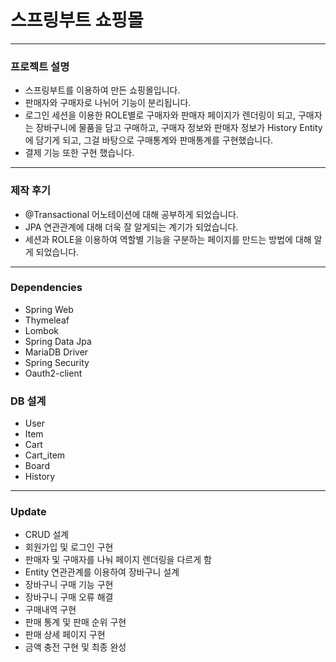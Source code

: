 <h1>스프링부트 쇼핑몰</h1>

<hr>

<h3>프로젝트 설명</h3>

-   스프링부트를 이용하여 만든 쇼핑몰입니다.
-   판매자와 구매자로 나뉘어 기능이 분리됩니다.
-   로그인 세션을 이용한 ROLE별로 구매자와 판매자 페이지가 렌더링이 되고, 구매자는 장바구니에 물품을 담고 구매하고, 구매자 정보와 판매자 정보가 History Entity에 담기게 되고, 그걸 바탕으로 구매통계와 판매통계를 구현했습니다.
-   결제 기능 또한 구현 했습니다.

<hr>

<h3>제작 후기</h3>

-   @Transactional 어노테이션에 대해 공부하게 되었습니다.
-   JPA 연관관계에 대해 더욱 잘 알게되는 계기가 되었습니다.
-   세션과 ROLE을 이용하여 역할별 기능을 구분하는 페이지를 만드는 방법에 대해 알게 되었습니다.

<hr>

<h3>Dependencies</h3>

-   Spring Web
-   Thymeleaf
-   Lombok
-   Spring Data Jpa
-   MariaDB Driver
-   Spring Security
-   Oauth2-client

<h3>DB 설계</h3>

-   User
-   Item
-   Cart
-   Cart_item
-   Board
-   History

<hr>

<h3>Update</h3>

-   CRUD 설계
-   회원가입 및 로그인 구현
-   판매자 및 구매자를 나눠 페이지 렌더링을 다르게 함
-   Entity 연관관계를 이용하여 장바구니 설계
-   장바구니 구매 기능 구현
-   장바구니 구매 오류 해결
-   구매내역 구현
-   판매 통계 및 판매 순위 구현
-   판매 상세 페이지 구현
-   금액 충전 구현 및 최종 완성
